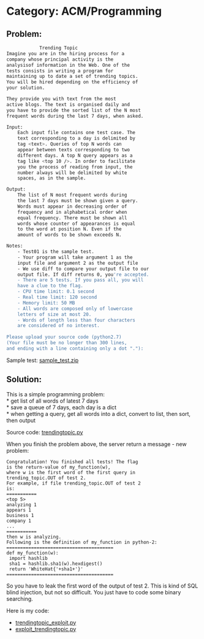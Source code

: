 # Category: ACM/Programming

## Problem:
```bash
            Trending Topic
Imagine you are in the hiring process for a
company whose principal activity is the
analysisof information in the Web. One of the
tests consists in writing a program for
maintaining up to date a set of trending topics.
You will be hired depending on the efficiency of
your solution.

They provide you with text from the most
active blogs. The text is organised daily and
you have to provide the sorted list of the N most
frequent words during the last 7 days, when asked.

Input:
    Each input file contains one test case. The
    text corresponding to a day is delimited by
    tag <text>. Queries of top N words can
    appear between texts corresponding to two
    different days. A top N query appears as a
    tag like <top 10 />. In order to facilitate
    you the process of reading from input, the
    number always will be delimited by white
    spaces, as in the sample.

Output:
    The list of N most frequent words during
    the last 7 days must be shown given a query.
    Words must appear in decreasing order of
    frequency and in alphabetical order when
    equal frequency. There must be shown all
    words whose counter of appearances is equal
    to the word at position N. Even if the
    amount of words to be shown exceeds N.

Notes:
    - Test01 is the sample test.
    - Your program will take argument 1 as the
    input file and argument 2 as the output file
    - We use diff to compare your output file to our
    output file. If diff returns 0, you're accepted.
    - There are 5 tests. If you pass all, you will
    have a clue to the flag.
    - CPU time limit: 0.1 second
    - Real time limit: 120 second
    - Memory limit: 50 MB
    - All words are composed only of lowercase
    letters of size at most 20.
    - Words of length less than four characters
    are considered of no interest.
   
Please upload your source code (python2.7)  
(Your file must be no longer than 300 lines,
and ending with a line containing only a dot "."):  
```
Sample test: [sample_test.zip](sample_test.zip)

## Solution:

This is a simple programming problem:  
	* get list of all words of latest 7 days  
	* save a queue of 7 days, each day is a dict  
	* when getting a query, get all words into a dict, convert to list, then sort, then output  

Source code: [trendingtopic.py](trendingtopic.py)

When you finish the problem above, the server return a message - new problem:
```
Congratulation! You finished all tests! The flag
is the return-value of my_function(w),
where w is the first word of the first query in
trending_topic.OUT of test 2.
For example, if file trending_topic.OUT of test 2
is:
===========
<top 5>
analyzing 1
appears 1
business 1
company 1
...
===========
then w is analyzing.
Following is the definition of my_function in python-2:
=======================================
def my_function(w):
 import hashlib
 sha1 = hashlib.sha1(w).hexdigest()
 return 'WhiteHat{'+sha1+'}'
=======================================	
```

So you have to leak the first word of the output of test 2. This is kind of SQL blind injection, but not so difficult. You just have to code some binary searching.

Here is my code:
* [trendingtopic_exploit.py](trendingtopic_exploit.py)
* [exploit_trendingtopic.py](exploit_trendingtopic.py)
